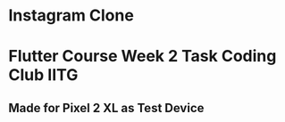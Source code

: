# Instagram Clone
# Flutter Course Week 2 Task Coding Club IITG
## Made for Pixel 2 XL as Test Device
